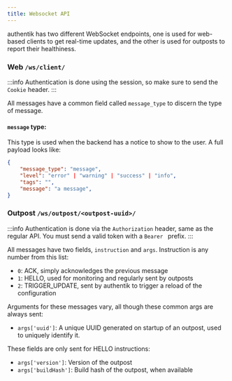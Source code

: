 ```yaml
---
title: Websocket API
---
```


authentik has two different WebSocket endpoints, one is used for web-based clients to get real-time updates, and the other is used for outposts to report their healthiness.

### Web `/ws/client/`

:::info
Authentication is done using the session, so make sure to send the `Cookie` header.
:::

All messages have a common field called `message_type` to discern the type of message.

#### `message` type:

This type is used when the backend has a notice to show to the user. A full payload looks like:

```json
{
    "message_type": "message",
    "level": "error" | "warning" | "success" | "info",
    "tags": "",
    "message": "a message",
}
```

### Outpost `/ws/outpost/<outpost-uuid>/`

:::info
Authentication is done via the `Authorization` header, same as the regular API. You must send a valid token with a `Bearer ` prefix.
:::

All messages have two fields, `instruction` and `args`. Instruction is any number from this list:

-   `0`: ACK, simply acknowledges the previous message
-   `1`: HELLO, used for monitoring and regularly sent by outposts
-   `2`: TRIGGER_UPDATE, sent by authentik to trigger a reload of the configuration

Arguments for these messages vary, all though these common args are always sent:

-   `args['uuid']`: A unique UUID generated on startup of an outpost, used to uniquely identify it.

These fields are only sent for HELLO instructions:

-   `args['version']`: Version of the outpost
-   `args['buildHash']`: Build hash of the outpost, when available
